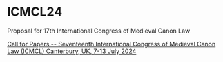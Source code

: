 # ICMCL24
Proposal for 17th International Congress of Medieval Canon Law

[Call for Papers -- Seventeenth International Congress of Medieval Canon Law (ICMCL) Canterbury, UK, 7-13 July 2024](https://www.themedievalacademyblog.org/call-for-papers-seventeenth-international-congress-of-medieval-canon-law-icmcl-canterbury-uk-7-13-july-2024/)

